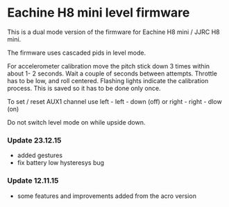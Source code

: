 # Eachine H8 mini level firmware

This is a dual mode version of the firmware for Eachine H8 mini / JJRC H8 mini.

The firmware uses cascaded pids in level mode.


For accelerometer calibration move the pitch stick down 3 times within about 1- 2 seconds. Wait a couple of seconds between attempts. Throttle has to be low, and roll centered. Flashing lights indicate the calibration process. This is saved so it has to be done only once.

To set / reset AUX1 channel use left - left - down (off) or right - right - dlow (on)

Do not switch level mode on while upside down.

### Update 23.12.15
* added gestures
* fix battery low hysteresys bug

### Update 12.11.15
* some features and improvements added from the acro version
